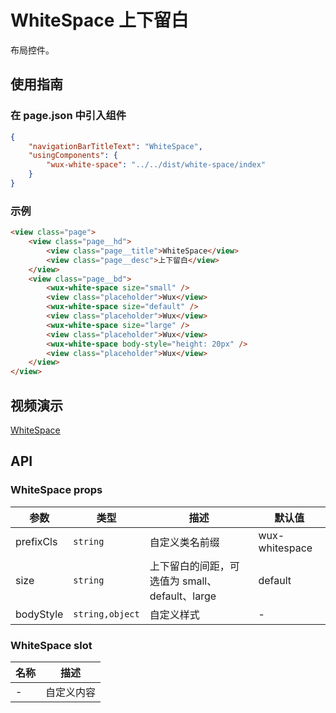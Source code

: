 # WhiteSpace 上下留白

布局控件。

## 使用指南

### 在 page.json 中引入组件

```json
{
    "navigationBarTitleText": "WhiteSpace",
    "usingComponents": {
        "wux-white-space": "../../dist/white-space/index"
    }
}
```

### 示例

```html
<view class="page">
    <view class="page__hd">
        <view class="page__title">WhiteSpace</view>
        <view class="page__desc">上下留白</view>
    </view>
    <view class="page__bd">
        <wux-white-space size="small" />
        <view class="placeholder">Wux</view>
        <wux-white-space size="default" />
        <view class="placeholder">Wux</view>
        <wux-white-space size="large" />
        <view class="placeholder">Wux</view>
        <wux-white-space body-style="height: 20px" />
        <view class="placeholder">Wux</view>
    </view>
</view>
```

## 视频演示

[WhiteSpace](./_media/white-space.mp4 ':include :type=iframe width=375px height=667px')

## API

### WhiteSpace props

| 参数 | 类型 | 描述 | 默认值 |
| --- | --- | --- | --- |
| prefixCls | <code>string</code> | 自定义类名前缀 | wux-whitespace |
| size | <code>string</code> | 上下留白的间距，可选值为 small、default、large | default |
| bodyStyle | <code>string,object</code> | 自定义样式 | - |

### WhiteSpace slot

| 名称 | 描述 |
| --- | --- |
| - | 自定义内容 |